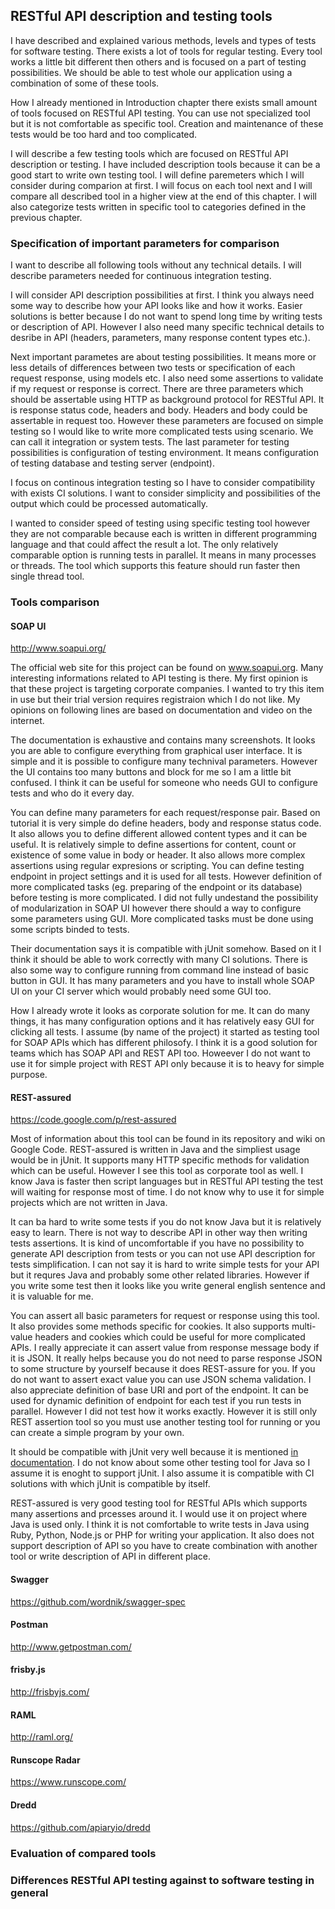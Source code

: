 ## RESTful API description and testing tools

I have described and explained various methods, levels and types of tests for software testing. There exists a lot of tools for regular testing. Every tool works a little bit different then others and is focused on a part of testing possibilities. We should be able to test whole our application using a combination of some of these tools.

How I already mentioned in Introduction chapter there exists small amount of tools focused on RESTful API testing. You can use not specialized tool but it is not comfortable as specific tool. Creation and maintenance of these tests would be too hard and too complicated.

I will describe a few testing tools which are focused on RESTful API description or testing. I have included description tools because it can be a good start to write own testing tool. I will define paremeters which I will consider during comparion at first. I will focus on each tool next and I will compare all described tool in a higher view at the end of this chapter. I will also categorize tests written in specific tool to categories defined in the previous chapter.

### Specification of important parameters for comparison

I want to describe all following tools without any technical details. I will describe parameters needed for continuous integration testing.

I will consider API description possibilities at first. I think you always need some way to describe how your API looks like and how it works. Easier solutions is better because I do not want to spend long time by writing tests or description of API. However I also need many specific technical details to desribe in API (headers, parameters, many response content types etc.).

Next important parametes are about testing possibilities. It means more or less details of differences between two tests or specification of each request response, using models etc. I also need some assertions to validate if my request or response is correct. There are three parameters which should be assertable using HTTP as background protocol for RESTful API. It is response status code, headers and body. Headers and body could be assertable in request too. However these parameters are focused on simple testing so I would like to write more complicated tests using scenario. We can call it integration or system tests. The last parameter for testing possibilities is configuration of testing environment. It means configuration of testing database and testing server (endpoint).

I focus on continous integration testing so I have to consider compatibility with exists CI solutions. I want to consider simplicity and possibilities of the output which could be processed automatically.

I wanted to consider speed of testing using specific testing tool however they are not comparable because each is written in different programming language and that could affect the result a lot. The only relatively comparable option is running tests in parallel. It means in many processes or threads. The tool which supports this feature should run faster then single thread tool.

### Tools comparison

#### SOAP UI

http://www.soapui.org/

The official web site for this project can be found on www.soapui.org. Many interesting informations related to API testing is there. My first opinion is that these project is targeting corporate companies. I wanted to try this item in use but their trial version requires registraion which I do not like. My opinions on following lines are based on documentation and video on the internet.

The documentation is exhaustive and contains many screenshots. It looks you are able to configure everything from graphical user interface. It is simple and it is possible to configure many technival parameters. However the UI contains too many buttons and block for me so I am a little bit confused. I think it can be useful for someone who needs GUI to configure tests and who do it every day.

You can define many parameters for each request/response pair. Based on tutorial it is very simple do define headers, body and response status code. It also allows you to define different allowed content types and it can be useful. It is relatively simple to define assertions for content, count or existence of some value in body or header. It also allows more complex assertions using regular expresions or scripting. You can define testing endpoint in project settings and it is used for all tests. However definition of more complicated tasks (eg. preparing of the endpoint or its database) before testing is more complicated. I did not fully undestand the possibility of modularization in SOAP UI however there should a way to configure some parameters using GUI. More complicated tasks must be done using some scripts binded to tests.

Their documentation says it is compatible with jUnit somehow. Based on it I think it should be able to work correctly with many CI solutions. There is also some way to configure running from command line instead of basic button in GUI. It has many parameters and you have to install whole SOAP UI on your CI server which would probably need some GUI too.

How I already wrote it looks as corporate solution for me. It can do many things, it has many configuration options and it has relatively easy GUI for clicking all tests. I assume (by name of the project) it started as testing tool for SOAP APIs which has different philosofy. I think it is a good solution for teams which has SOAP API and REST API too. Howeever I do not want to use it for simple project with REST API only because it is to heavy for simple purpose.

#### REST-assured

https://code.google.com/p/rest-assured

Most of information about this tool can be found in its repository and wiki on Google Code. REST-assured is written in Java and the simpliest usage would be in jUnit. It supports many HTTP specific methods for validation which can be useful. However I see this tool as corporate tool as well. I know Java is faster then script languages but in RESTful API testing the test will waiting for response most of time. I do not know why to use it for simple projects which are not written in Java.

It can ba hard to write some tests if you do not know Java but it is relatively easy to learn. There is not way to describe API in other way then writing tests assertions. It is kind of uncomfortable if you have no possibility to generate API description from tests or you can not use API description for tests simplification. I can not say it is hard to write simple tests for your API but it requres Java and probably some other related libraries. However if you write some test then it looks like you write general english sentence and it is valuable for me.

You can assert all basic parameters for request or response using this tool. It also provides some methods specific for cookies. It also supports multi-value headers and cookies which could be useful for more complicated APIs. I really appreciate it can assert value from response message body if it is JSON. It really helps because you do not need to parse response JSON to some structure by yourself because it does REST-assure for you. If you do not want to assert exact value you can use JSON schema validation. I also appreciate definition of base URI and port of the endpoint. It can be used for dynamic definition of endpoint for each test if you run tests in parallel. However I did not test how it works exactly. However it is still only REST assertion tool so you must use another testing tool for running or you can create a simple program by your own.

It should be compatible with jUnit very well because it is mentioned [in documentation](https://code.google.com/p/rest-assured/wiki/GettingStarted). I do not know about some other testing tool for Java so I assume it is enoght to support jUnit. I also assume it is compatible with CI solutions with which jUnit is compatible by itself.

REST-assured is very good testing tool for RESTful APIs which supports many assertions and prcesses around it. I would use it on project where Java is used only. I think it is not comfortable to write tests in Java using Ruby, Python, Node.js or PHP for writing your application. It also does not support description of API so you have to create combination with another tool or write description of API in different place. 

#### Swagger

https://github.com/wordnik/swagger-spec

#### Postman

http://www.getpostman.com/

#### frisby.js

http://frisbyjs.com/

#### RAML

http://raml.org/

#### Runscope Radar

https://www.runscope.com/

#### Dredd

https://github.com/apiaryio/dredd

### Evaluation of compared tools

### Differences RESTful API testing against to software testing in general
